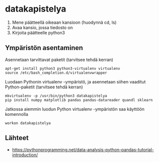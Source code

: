 # datakapistelya

1. Mene päätteellä oikeaan kansioon (huodynnä cd, ls)
2. Avaa kansio, jossa tiedosto on
3. Kirjoita päätteelle python3 <tiedostonnimi>

## Ympäristön asentaminen
Asennetaan tarvittavat paketit (tarvitsee tehdä kerran)

    apt-get install python3 python3-virtualenv virtualenv
    source /etc/bash_completion.d/virtualenvwrapper

Luodaan Pythonin virtualenv -ympäristö, ja asennetaan siihen vaaditut Python-paketit (tarvitsee tehdä kerran)

    mkvirtualenv -p /usr/bin/python3 datakapistelya
    pip install numpy matplotlib pandas pandas-datareader quandl sklearn

Jatkossa aiemmin luodun Python virtualenv -ympäristön saa käyttöön komennolla

    workon datakapistelya


## Lähteet

 - https://pythonprogramming.net/data-analysis-python-pandas-tutorial-introduction/
